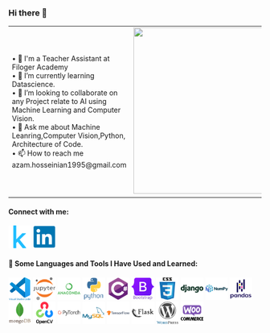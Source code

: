 ### Hi there 👋

</table>

<table>
  <tr>
    <td>
      • 🔭 I'm a Teacher Assistant at Filoger Academy <br/>
      • 🌱 I’m currently learning Datascience.<br/>
      • 👯 I’m looking to collaborate on any Project relate to AI using Machine Learning and Computer Vision.<br/>
      • 💬 Ask me about Machine Leanring,Computer Vision,Python, Architecture of Code.<br/>
      • 📫 How to reach me azam.hosseinian1995@gmail.com<br/>
    </td>
    <td>
      <img src="https://camo.githubusercontent.com/117d0191569b7e00e69062ce99d26fe9c251dc735c57386b497c75b0b26dda08/68747470733a2f2f63646e2e6472696262626c652e636f6d2f75736572732f313035393538332f73637265656e73686f74732f343137313336372f636f64696e672d667265616b2e676966" width="580" height="330" />
    </td>
  </tr>
</table>



#### Connect with me:

[<img src="https://github.com/devicons/devicon/blob/v2.15.1/icons/kaggle/kaggle-original.svg" alt="kaggle" width="45" height="45"/>](https://www.kaggle.com/azalhosseinian95)
[<img src="https://github.com/devicons/devicon/blob/v2.15.1/icons/linkedin/linkedin-original.svg" alt="linkedin" width="45" height="45"/>](https://www.linkedin.com/in/azamhosseinian/)


#### 🚀 Some Languages and Tools I Have Used and Learned:

<p align="left">
<img src="https://github.com/devicons/devicon/blob/v2.15.1/icons/vscode/vscode-original-wordmark.svg" alt="vscode" width="45" height="45"/>
<img src="https://github.com/devicons/devicon/blob/v2.15.1/icons/jupyter/jupyter-original-wordmark.svg" alt="jupyter" width="45" height="45"/>
<img src="https://github.com/devicons/devicon/blob/v2.15.1/icons/anaconda/anaconda-original-wordmark.svg" alt="anaconda" width="45" height="45"/>
<img src="https://github.com/devicons/devicon/blob/v2.15.1/icons/python/python-original-wordmark.svg" alt="python" width="45" height="45"/>
<img src="https://github.com/devicons/devicon/blob/v2.15.1/icons/csharp/csharp-original.svg " alt="csharp" width="45" height="45"/>

<img src="https://github.com/devicons/devicon/blob/v2.15.1/icons/bootstrap/bootstrap-original-wordmark.svg" alt="bootstrap" width="45" height="45"/>
<img src="https://github.com/devicons/devicon/blob/v2.15.1/icons/css3/css3-original-wordmark.svg" alt="css3" width="45" height="45"/>
<img src="https://github.com/devicons/devicon/blob/v2.15.1/icons/django/django-plain-wordmark.svg" alt="django" width="45" height="45"/>
<img src="https://github.com/devicons/devicon/blob/v2.15.1/icons/numpy/numpy-original-wordmark.svg" alt="numpy" width="45" height="45"/>
<img src="https://github.com/devicons/devicon/blob/v2.15.1/icons/pandas/pandas-original-wordmark.svg" alt="pandas" width="45" height="45"/>
<img src="https://github.com/devicons/devicon/blob/v2.15.1/icons/mongodb/mongodb-original-wordmark.svg" alt="mongodb" width="45" height="45"/>
<img src="https://github.com/devicons/devicon/blob/v2.15.1/icons/opencv/opencv-original-wordmark.svg" alt="opencv" width="45" height="45"/>
<img src="https://github.com/devicons/devicon/blob/v2.15.1/icons/pytorch/pytorch-original-wordmark.svg" alt="pytorch" width="45" height="45"/>
<img src="https://github.com/devicons/devicon/blob/v2.15.1/icons/mysql/mysql-original-wordmark.svg" alt="mysql" width="45" height="45"/>
<img src="https://github.com/devicons/devicon/blob/v2.15.1/icons/tensorflow/tensorflow-original-wordmark.svg" alt="tensorflow" width="45" height="45"/>
<img src="https://github.com/devicons/devicon/blob/v2.15.1/icons/flask/flask-original-wordmark.svg" alt="flask" width="45" height="45"/>
<img src="https://github.com/devicons/devicon/blob/v2.15.1/icons/wordpress/wordpress-original.svg" alt="wordpress" width="45" height="45"/>
<img src="https://github.com/devicons/devicon/blob/v2.15.1/icons/woocommerce/woocommerce-original-wordmark.svg" alt="woocommerce" width="45" height="45"/>









</p>
<!--
**AzamHosseinian/AzamHosseinian** is a ✨ _special_ ✨ repository because its `README.md` (this file) appears on your GitHub profile.

Here are some ideas to get you started:


- 🔭 I’m currently working on Datascience.
- 🌱 I’m currently learning ...
- 👯 I’m looking to collaborate on ...
- 🤔 I’m looking for help with ...
- 💬 Ask me about ...
- 📫 How to reach me: ...

